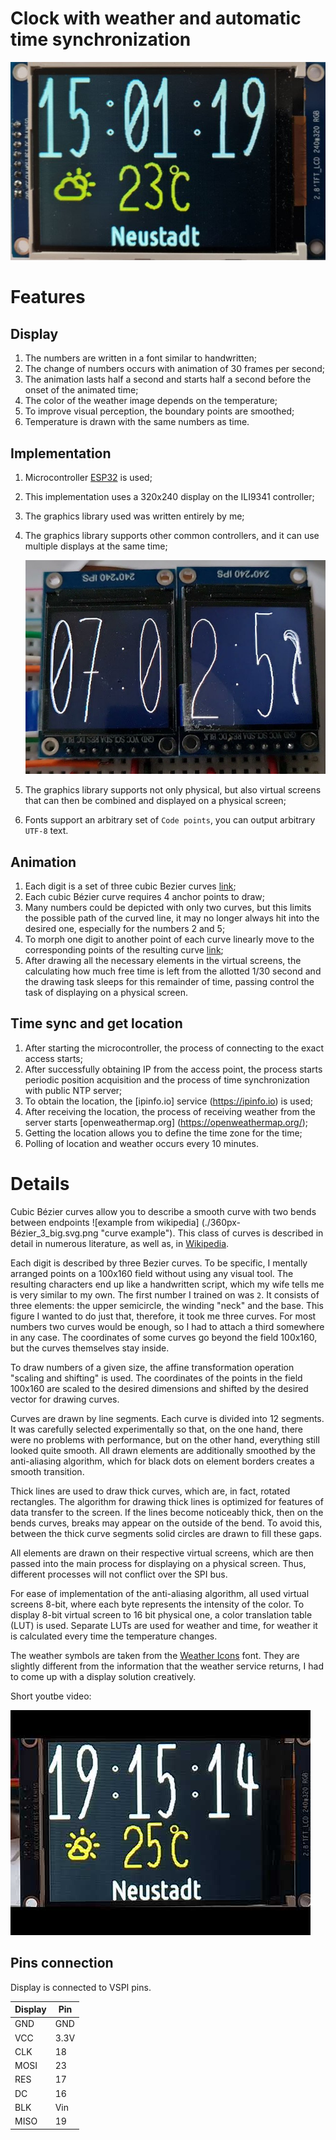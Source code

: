 Clock with weather and automatic time synchronization
=====================================================

![Weather clock](./display-320x240.jpg "Weather clock")


# Features

## Display
  1. The numbers are written in a font similar to handwritten;
  2. The change of numbers occurs with animation of 30 frames per second;
  3. The animation lasts half a second and starts half a second before
     the onset of the animated time;
  4. The color of the weather image depends on the temperature;
  5. To improve visual perception, the boundary points are smoothed;
  6. Temperature is drawn with the same numbers as time.
  
## Implementation
  1. Microcontroller [ESP32](https://esphome.io/devices/nodemcu_esp32.html) is used;
  2. This implementation uses a 320x240 display on the ILI9341 controller;
  3. The graphics library used was written entirely by me;
  4. The graphics library supports other common controllers, and it
     can use multiple displays at the same time;
     
     ![2 screens](./2screens-640.jpg)
     
  5. The graphics library supports not only physical, but also virtual
     screens that can then be combined and displayed on a physical screen;
  6. Fonts support an arbitrary set of `Code points`, you can output
     arbitrary `UTF-8` text.
     
## Animation
  1. Each digit is a set of three cubic Bezier curves [link](https://github.com/jef-sure/ili9341_dgx/blob/main/main/main.c#L86);
  2. Each cubic Bézier curve requires 4 anchor points to draw;
  3. Many numbers could be depicted with only two curves, but this
     limits the possible path of the curved line, it may no longer always hit
     into the desired one, especially for the numbers 2 and 5;
  4. To morph one digit to another point of each curve linearly
     move to the corresponding points of the resulting curve [link](https://github.com/jef-sure/ili9341_dgx/blob/main/main/main.c#L392);
  5. After drawing all the necessary elements in the virtual screens, the
     calculating how much free time is left from the allotted 1/30 second and
     the drawing task sleeps for this remainder of time, passing control
     the task of displaying on a physical screen.

## Time sync and get location
  1. After starting the microcontroller, the process of connecting to the exact access starts;
  2. After successfully obtaining IP from the access point, the process starts
     periodic position acquisition and the process of time synchronization with
     public NTP server;
  3. To obtain the location, the [ipinfo.io] service (https://ipinfo.io) is used;
  4. After receiving the location, the process of receiving weather from the server starts
     [openweathermap.org] (https://openweathermap.org/);
  5. Getting the location allows you to define the time zone for the time;
  6. Polling of location and weather occurs every 10 minutes.
   
# Details

Cubic Bézier curves allow you to describe a smooth curve with two bends between
endpoints ![example from wikipedia] (./360px-Bézier_3_big.svg.png "curve example").
This class of curves is described in detail in numerous literature, as well as, in
[Wikipedia](https://en.wikipedia.org/wiki/B%C3%A9zier_curve).

Each digit is described by three Bezier curves. To be specific, I mentally arranged
points on a 100x160 field without using any visual tool. The resulting
characters end up like a handwritten script, which my wife tells me is very
similar to my own. The first number I trained on was `2`. It consists
of three elements: the upper semicircle, the winding "neck" and the base. This figure I wanted
to do just that, therefore, it took me three curves. For most numbers
two curves would be enough, so I had to attach a third somewhere in any case.
The coordinates of some curves go beyond the field 100x160, but the curves themselves
stay inside.

To draw numbers of a given size, the affine transformation operation
"scaling and shifting" is used. The coordinates of the points in the field 100x160 are scaled to the desired
dimensions and shifted by the desired vector for drawing curves.

Curves are drawn by line segments. Each curve is divided into 12 segments.
It was carefully selected experimentally so that, on the one hand, there were no problems with
performance, but on the other hand, everything still looked quite smooth. All
drawn elements are additionally smoothed by the anti-aliasing algorithm, which
for black dots on element borders creates a smooth transition.

Thick lines are used to draw thick curves, which are, in fact,
rotated rectangles. The algorithm for drawing thick lines is optimized for
features of data transfer to the screen. If the lines become noticeably thick, then on the bends
curves, breaks may appear on the outside of the bend. To avoid this, between
the thick curve segments solid circles are drawn to fill these gaps.

All elements are drawn on their respective virtual screens, which are then passed
into the main process for displaying on a physical screen. Thus, different processes
will not conflict over the SPI bus.

For ease of implementation of the anti-aliasing algorithm, all used virtual screens
8-bit, where each byte represents the intensity of the color. To display 8-bit
virtual screen to 16 bit physical one, a color translation table (LUT) is used. 
Separate LUTs are used for weather and time, for weather it is
calculated every time the temperature changes.

The weather symbols are taken from the [Weather Icons](https://erikflowers.github.io/weather-icons/) font.
They are slightly different from the information that the weather service returns, I had to
come up with a display solution creatively.

Short youtbe video:

[![Watch example](./hqdefault.jpg)](https://www.youtube.com/watch?v=7H-2-X1M7PA)

## Pins connection

Display is connected to VSPI pins.

| Display | Pin  |
|---------|------|
| GND     | GND  |
| VCC     | 3.3V |
| CLK     | 18   |
| MOSI    | 23   |
| RES     | 17   |
| DC      | 16   |
| BLK     | Vin  |
| MISO    | 19   |


